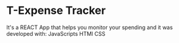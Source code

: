 # T-Expense Tracker

It's a REACT App that helps you monitor your spending and it was developed with:
JavaScripts
HTMl
CSS

